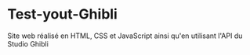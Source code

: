 # Test-yout-Ghibli
Site web réalisé en HTML, CSS et JavaScript ainsi qu'en utilisant l'API du Studio Ghibli
